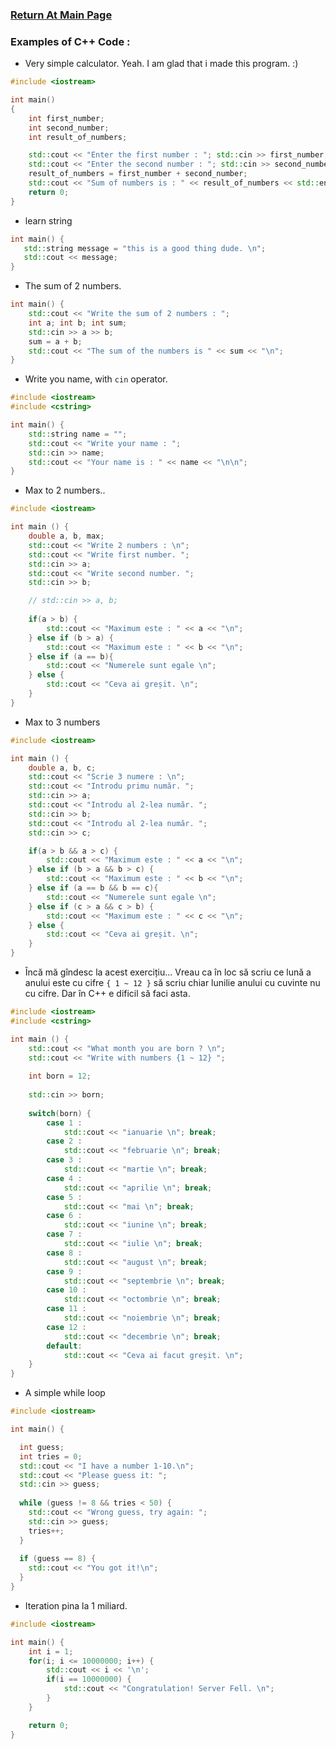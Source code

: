 ### [Return At Main Page](../README.md)

### Examples of C++ Code :
* Very simple calculator. Yeah. I am glad that i made this program. :)

```c++
#include <iostream> 

int main() 
{ 
    int first_number;
    int second_number;
    int result_of_numbers;

    std::cout << "Enter the first number : "; std::cin >> first_number;
    std::cout << "Enter the second number : "; std::cin >> second_number; 
    result_of_numbers = first_number + second_number; 
    std::cout << "Sum of numbers is : " << result_of_numbers << std::endl;
    return 0; 
}
```

* learn string

```c++
int main() {
   std::string message = "this is a good thing dude. \n";
   std::cout << message;
}
```

* The sum of 2 numbers.

```C++
int main() {
	std::cout << "Write the sum of 2 numbers : ";
	int a; int b; int sum;
	std::cin >> a >> b;
	sum = a + b;
	std::cout << "The sum of the numbers is " << sum << "\n";
}
```

* Write you name, with `cin` operator.

```c++
#include <iostream>
#include <cstring>

int main() {
	std::string name = "";
	std::cout << "Write your name : ";
	std::cin >> name;
	std::cout << "Your name is : " << name << "\n\n";
}
```

* Max to 2 numbers..

```c++
#include <iostream>

int main () {
	double a, b, max;
	std::cout << "Write 2 numbers : \n";
	std::cout << "Write first number. ";
	std::cin >> a;
	std::cout << "Write second number. ";
	std::cin >> b;

	// std::cin >> a, b;
	
	if(a > b) {
		std::cout << "Maximum este : " << a << "\n";
	} else if (b > a) {
		std::cout << "Maximum este : " << b << "\n";
	} else if (a == b){
		std::cout << "Numerele sunt egale \n";
	} else {
		std::cout << "Ceva ai greșit. \n";
	} 
}
``` 

* Max to 3 numbers

```C++
#include <iostream>

int main () {
	double a, b, c;
	std::cout << "Scrie 3 numere : \n";
	std::cout << "Introdu primu număr. ";
	std::cin >> a;
	std::cout << "Introdu al 2-lea număr. ";
	std::cin >> b;
	std::cout << "Introdu al 2-lea număr. ";
	std::cin >> c;

	if(a > b && a > c) {
		std::cout << "Maximum este : " << a << "\n";
	} else if (b > a && b > c) {
		std::cout << "Maximum este : " << b << "\n";
	} else if (a == b && b == c){
		std::cout << "Numerele sunt egale \n";
	} else if (c > a && c > b) {
		std::cout << "Maximum este : " << c << "\n";
	} else {
		std::cout << "Ceva ai greșit. \n";
	} 
}
```

* Încă mă gîndesc la acest exercițiu... Vreau ca în loc să scriu ce lună a anului este cu cifre `{ 1 ~ 12 }` să scriu chiar lunilie anului cu cuvinte nu cu cifre. Dar în C++ e dificil să faci asta.

```c++
#include <iostream>
#include <cstring>

int main () {
	std::cout << "What month you are born ? \n";
	std::cout << "Write with numbers {1 ~ 12} ";
	
	int born = 12;
	
	std::cin >> born;
	
	switch(born) {
		case 1 :
			std::cout << "ianuarie \n"; break;
		case 2 :
			std::cout << "februarie \n"; break;
		case 3 :
			std::cout << "martie \n"; break;
		case 4 :
			std::cout << "aprilie \n"; break;
		case 5 :
			std::cout << "mai \n"; break;
		case 6 :
			std::cout << "iunine \n"; break;
		case 7 :
			std::cout << "iulie \n"; break;
		case 8 :
			std::cout << "august \n"; break;
		case 9 :
			std::cout << "septembrie \n"; break;
		case 10 :
			std::cout << "octombrie \n"; break;
		case 11 :
			std::cout << "noiembrie \n"; break;
		case 12 :
			std::cout << "decembrie \n"; break;
		default:
			std::cout << "Ceva ai facut greșit. \n";
	}
}
```

* A simple while loop

```c++
#include <iostream>

int main() {

  int guess;
  int tries = 0;
  std::cout << "I have a number 1-10.\n";
  std::cout << "Please guess it: ";
  std::cin >> guess;
 
  while (guess != 8 && tries < 50) {
    std::cout << "Wrong guess, try again: ";
    std::cin >> guess;
    tries++;
  }
  
  if (guess == 8) {
    std::cout << "You got it!\n";
  }  
}
```

* Iteration pina la 1 miliard.

```c++
#include <iostream>

int main() {
	int i = 1;
	for(i; i <= 10000000; i++) {
		std::cout << i << '\n';
		if(i == 10000000) {
			std::cout << "Congratulation! Server Fell. \n";
		}
	}

	return 0;
}
```
